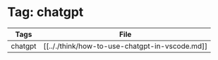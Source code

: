 # Tag: chatgpt
| Tags | File|
|------|-----|
|chatgpt|[[.././think/how-to-use-chatgpt-in-vscode.md]]|
